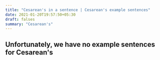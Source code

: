 ```yaml
---
title: "Cesarean's in a sentence | Cesarean's example sentences"
date: 2021-01-20T19:57:50+05:30
draft: falses
summary: "Cesarean's"
---
```

## Unfortunately, we have no example sentences for Cesarean's                 
